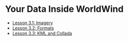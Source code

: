 # Your Data Inside WorldWind

* [Lesson 3.1: Imagery](imagery.html)
* [Lesson 3.2: Formats](formats.html)
* [Lesson 3.3: KML and Collada](kml-collada.html)
